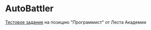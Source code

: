 # AutoBattler
[Тестовое задание](https://s-dt2.cloud.edgecore.ru/job-vacancies-icon/task-files/Тестовое_задание_Программирование_M8eiC2f.pdf) на позицию "Программист" от Леста Академии
